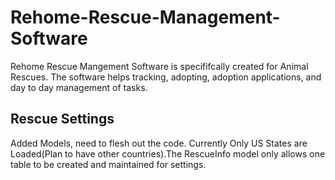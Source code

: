 # Rehome-Rescue-Management-Software
Rehome Rescue Mangement Software is specififcally created for Animal Rescues. The software helps tracking, adopting, adoption applications, and day to day management of tasks.


## Rescue Settings

Added Models, need to flesh out the code. Currently Only US States are Loaded(Plan to have other countries).The RescueInfo model only allows one table to be created and maintained for settings.